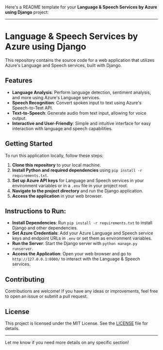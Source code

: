 Here's a README template for your **Language & Speech Services by Azure using Django** project:

---

# Language & Speech Services by Azure using Django

This repository contains the source code for a web application that utilizes Azure's Language and Speech services, built with Django.

## Features

- **Language Analysis**: Perform language detection, sentiment analysis, and more using Azure's Language services.
- **Speech Recognition**: Convert spoken input to text using Azure's Speech-to-Text API.
- **Text-to-Speech**: Generate audio from text input, allowing for voice output.
- **Interactive and User-Friendly**: Simple and intuitive interface for easy interaction with language and speech capabilities.

## Getting Started

To run this application locally, follow these steps:

1. **Clone this repository** to your local machine.
2. **Install Python and required dependencies** using `pip install -r requirements.txt`.
3. **Set up Azure API keys** for Language and Speech services in your environment variables or in a `.env` file in your project root.
4. **Navigate to the project directory** and run the Django application.
5. **Access the application** in your web browser.

## Instructions to Run:

- **Install Dependencies**: Run `pip install -r requirements.txt` to install Django and other dependencies.
- **Set Azure Credentials**: Add your Azure Language and Speech service keys and endpoint URLs in `.env` or set them as environment variables.
- **Run the Server**: Start the Django server with `python manage.py runserver`.
- **Access the Application**: Open your web browser and go to `http://127.0.0.1:8000/` to interact with the Language & Speech services.

## Contributing

Contributions are welcome! If you have any ideas or improvements, feel free to open an issue or submit a pull request.

## License

This project is licensed under the MIT License. See the [LICENSE](LICENSE) file for details.

--- 

Let me know if you need more details on any specific section!
